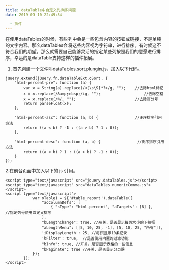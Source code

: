 ```yaml
---
title: dataTable中自定义列排序问题
date: 2019-09-10 22:49:54

  - 插件
---
```


在使用dataTables的时候，有些列中会是一些包含内容的按钮或链接，不是单纯的文字内容。那么dataTables会将这些内容视为字符串，进行排序，有时候这不符合我们的期望。那么就需要自己能够灵活的指定某些列按照我们的意愿进行排序，幸运的是dataTable支持这样的插件拓展。
1. 首先创建一个文件叫dataTables.sort.plungin.js，加入以下代码。

    
```
jQuery.extend(jQuery.fn.dataTableExt.oSort, {
    "html-percent-pre": function (a) {
        var x = String(a).replace(/<[\s\S]*?>/g, "");    //去除html标记
        x = x.replace(/&amp;nbsp;/ig, "");                   //去除空格
        x = x.replace(/%/, "");                          //去除百分号
        return parseFloat(x);
    },

    "html-percent-asc": function (a, b) {                //正序排序引用方法
        return ((a < b) ? -1 : ((a > b) ? 1 : 0));
    },

    "html-percent-desc": function (a, b) {                //倒序排序引用方法
        return ((a < b) ? 1 : ((a > b) ? -1 : 0));
    }
});
```

<!-- more -->

2.在前台页面中加入以下的 js 引用。

```
<script type="text/javascript" src="jquery.dataTables.js"></script>
<script type="text/javascript" src="dataTables.numericComma.js"></script> 
<script type="text/javascript">
            var oTable1 = $('#table_report').dataTable({
                "aoColumnDefs": [
                    { "sType": "html-percent", "aTargets": [8] },    //指定列号使用自定义排序
                ],
                "bLengthChange": true, //开关，是否显示每页大小的下拉框
                "aLengthMenu": [[5, 10, 25, -1], [5, 10, 25, "所有"]],
                'iDisplayLength': 25, //每页显示10条记录
                'bFilter': true,  //是否使用内置的过滤功能
                "bInfo": true, //开关，是否显示表格的一些信息
                "bPaginate": true //开关，是否显示分页器
            });
        });
</script>
```
